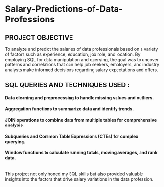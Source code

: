 # Salary-Predictions-of-Data-Professions

## PROJECT OBJECTIVE 
To analyze and predict the salaries of data professionals based on a variety of factors such as experience, education, job role, and location. By employing SQL for data manipulation and querying, the goal was to uncover patterns and correlations that can help job seekers, employers, and industry analysts make informed decisions regarding salary expectations and offers.

## SQL QUERIES AND TECHNIQUES USED :
#### Data cleaning and preprocessing to handle missing values and outliers.
#### Aggregation functions to summarize data and identify trends.
#### JOIN operations to combine data from multiple tables for comprehensive analysis.
#### Subqueries and Common Table Expressions (CTEs) for complex querying.
#### Window functions to calculate running totals, moving averages, and rank data.
<br />
This project not only honed my SQL skills but also provided valuable insights into the factors that drive salary variations in the data profession.
